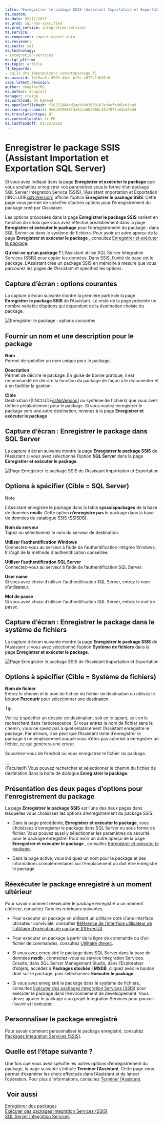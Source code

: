 ```yaml
---
title: "Enregistrer le package SSIS (Assistant Importation et Exportation SQL Server) | Microsoft Docs"
ms.custom: 
ms.date: 02/17/2017
ms.prod: sql-non-specified
ms.prod_service: integration-services
ms.service: 
ms.component: import-export-data
ms.reviewer: 
ms.suite: sql
ms.technology:
- integration-services
ms.tgt_pltfrm: 
ms.topic: article
f1_keywords:
- sql13.dts.impexpwizard.savedtspackage.f1
ms.assetid: 7bf8ac6a-5599-43ab-bf5c-e072c11b85a0
caps.latest.revision: 
author: douglaslMS
ms.author: douglasl
manager: craigg
ms.workload: On Demand
ms.openlocfilehash: f20252884bd2adc8003603107ed4efbd45c01ca9
ms.sourcegitcommit: 9e6a029456f4a8daddb396bc45d7874a43a47b45
ms.translationtype: HT
ms.contentlocale: fr-FR
ms.lasthandoff: 01/25/2018
---
```

# <a name="save-ssis-package-sql-server-import-and-export-wizard"></a>Enregistrer le package SSIS (Assistant Importation et Exportation SQL Server)
  Si vous avez indiqué dans la page **Enregistrer et exécuter le package** que vous souhaitiez enregistrer vos paramètres sous la forme d’un package SQL Server Integration Service (SSIS), l’Assistant Importation et Exportation [!INCLUDE[ssNoVersion](../../includes/ssnoversion-md.md)] affiche l’option **Enregistrer le package SSIS**. Cette page vous permet de spécifier d’autres options pour l’enregistrement du package créé par l’Assistant.  

Les options proposées dans la page **Enregistrer le package SSIS** varient en fonction du choix que vous avez effectué préalablement dans la page **Enregistrer et exécuter le package** pour l’enregistrement du package : dans SQL Server ou dans le système de fichiers. Pour avoir un autre aperçu de la page **Enregistrer et exécuter le package** , consultez [Enregistrer et exécuter le package](../../integration-services/import-export-data/save-and-run-package-sql-server-import-and-export-wizard.md).
 
**Qu’est-ce qu’un package ?** L’Assistant utilise SQL Server Integration Services (SSIS) pour copier les données. Dans SSIS, l’unité de base est le package. L’Assistant crée un package SSIS en mémoire à mesure que vous parcourez les pages de l’Assistant et spécifiez les options.

## <a name="screen-shot---common-options"></a>Capture d’écran : options courantes
La capture d’écran suivante montre la première partie de la page **Enregistrer le package SSIS** de l’Assistant. Le reste de la page présente un nombre variable d’options qui dépendent de la destination choisie du package.

![Enregistrer le package : options courantes](../../integration-services/import-export-data/media/save-package-common-options.png)

## <a name="provide-a-name-and-description-for-the-package"></a>Fournir un nom et une description pour le package  
 **Nom**  
 Permet de spécifier un nom unique pour le package.  
  
 **Description**  
 Permet de décrire le package. En guise de bonne pratique, il est recommandé de décrire la fonction du package de façon à le documenter et à en faciliter la gestion.  
  
 **Cible**  
 Destination ([!INCLUDE[ssNoVersion](../../includes/ssnoversion-md.md)] ou système de fichiers) que vous avez définie préalablement pour le package. Si vous voulez enregistrer le package vers une autre destination, revenez à la page **Enregistrer et exécuter le package** .

## <a name="screen-shot---save-the-package-in-sql-server"></a>Capture d’écran : Enregistrer le package dans SQL Server

 La capture d’écran suivante montre la page **Enregistrer le package SSIS** de l’Assistant si vous avez sélectionné l’option **SQL Server** dans la page **Enregistrer et exécuter le package**. 
  
![Page Enregistrer le package SSIS de l’Assistant Importation et Exportation](../../integration-services/import-export-data/media/save-package2.png "Page Enregistrer le package SSIS de l’Assistant Importation et Exportation")  

## <a name="options-to-specify-target--sql-server"></a>Options à spécifier (Cible = SQL Server) 

 > [!NOTE]
 > L’Assistant enregistre le package dans la table **sysssispackages** de la base de données **msdb**. Cette option **n’enregistre pas** le package dans la base de données du catalogue SSIS (SSISDB).  
 
 **Nom du serveur**  
 Tapez ou sélectionnez le nom du serveur de destination.  
   
 **Utiliser l’authentification Windows**  
Connectez-vous au serveur à l’aide de l’authentification intégrée Windows. Il s'agit de la méthode d'authentification conseillée.  
  
 **Utiliser l’authentification SQL Server**  
Connectez-vous au serveur à l’aide de l’authentification SQL Server.  
  
 **User name**  
Si vous avez choisi d’utiliser l’authentification SQL Server, entrez le nom d’utilisateur.  
  
 **Mot de passe**  
Si vous avez choisi d’utiliser l’authentification SQL Server, entrez le mot de passe.  
    
## <a name="screen-shot---save-the-package-in-the-file-system"></a>Capture d’écran : Enregistrer le package dans le système de fichiers
 
La capture d’écran suivante montre la page **Enregistrer le package SSIS** de l’Assistant si vous avez sélectionné l’option **Système de fichiers** dans la page **Enregistrer et exécuter le package**. 
  
![Page Enregistrer le package SSIS de l’Assistant Importation et Exportation](../../integration-services/import-export-data/media/save-package1.png "Page Enregistrer le package SSIS de l’Assistant Importation et Exportation")  

## <a name="options-to-specify-target--file-system"></a>Options à spécifier (Cible = Système de fichiers)

 **Nom de fichier**  
 Entrez le chemin et le nom de fichier du fichier de destination ou utilisez le bouton **Parcourir** pour sélectionner une destination.  
  
> [!TIP]
> Veillez à spécifier un dossier de destination, soit en le tapant, soit en le recherchant dans l’arborescence. Si vous entrez le nom de fichier sans le chemin, vous ne savez pas à quel emplacement l’Assistant enregistre le package. Par ailleurs, il se peut que l’Assistant tente d’enregistrer le package à un emplacement auquel vous n’êtes pas autorisé à enregistrer un fichier, ce qui générera une erreur.  
>   
>  Souvenez-vous de l’endroit où vous enregistrez le fichier du package.  
  
 **...**  
 (Facultatif) Vous pouvez rechercher et sélectionner le chemin du fichier de destination dans la boîte de dialogue **Enregistrer le package**.  

## <a name="about-the-two-pages-of-options-for-saving-the-package"></a>Présentation des deux pages d’options pour l’enregistrement du package  
 La page **Enregistrer le package SSIS** est l’une des deux pages dans lesquelles vous choisissez les options d’enregistrement du package SSIS.  
  
-   Dans la page précédente, **Enregistrer et exécuter le package**, vous choisissez d’enregistrer le package dans SQL Server ou sous forme de fichier. Vous pouvez aussi y sélectionner les paramètres de sécurité pour le package enregistré. Pour avoir un autre aperçu de la page **Enregistrer et exécuter le package** , consultez [Enregistrer et exécuter le package](../../integration-services/import-export-data/save-and-run-package-sql-server-import-and-export-wizard.md).  
  
-   Dans la page active, vous indiquez un nom pour le package et des informations complémentaires sur l’emplacement où doit être enregistré le package.  
 
## <a name="run-the-saved-package-again-later"></a>Réexécuter le package enregistré à un moment ultérieur  
 Pour savoir comment réexécuter le package enregistré à un moment ultérieur, consultez l’une les rubriques suivantes.  
  
-   Pour exécuter un package en utilisant un utilitaire doté d’une interface utilisateur conviviale, consultez [Référence de l’interface utilisateur de l’utilitaire d’exécution de package &#40;DtExecUI&#41;](../../integration-services/packages/execute-package-utility-dtexecui-ui-reference.md).  
  
-   Pour exécuter un package à partir de la ligne de commande ou d’un fichier de commandes, consultez [Utilitaire dtexec](../../integration-services/packages/dtexec-utility.md).  
  
-   Si vous avez enregistré le package dans SQL Server dans la base de données **msdb** , connectez-vous au service Integration Services. Ensuite, dans SQL Server Management Studio, dans l’Explorateur d’objets, accédez à **Packages stockés | MSDB**, cliquez avec le bouton droit sur le package, puis sélectionnez **Exécuter le package**.

-   Si vous avez enregistré le package dans le système de fichiers, consultez [Exécuter des packages Integration Services (SSIS)](../../integration-services/packages/run-integration-services-ssis-packages.md) pour exécuter le package dans l’environnement de développement. Vous devez ajouter le package à un projet Integration Services pour pouvoir l’ouvrir et l’exécuter.  

## <a name="customize-the-saved-package"></a>Personnaliser le package enregistré  
 Pour savoir comment personnaliser le package enregistré, consultez [Packages Integration Services &#40;SSIS&#41;](../../integration-services/integration-services-ssis-packages.md).  
  
## <a name="whats-next"></a>Quelle est l’étape suivante ?  
 Une fois que vous avez spécifié les autres options d’enregistrement du package, la page suivante s’intitule **Terminer l’Assistant**. Cette page vous permet d’examiner les choix effectués dans l’Assistant et de lancer l’opération. Pour plus d’informations, consultez [Terminer l’Assistant](../../integration-services/import-export-data/complete-the-wizard-sql-server-import-and-export-wizard.md).  
 
## <a name="see-also"></a> Voir aussi  
[Enregistrer des packages](../../integration-services/save-packages.md)  
[Exécuter des packages Integration Services (SSIS)](../../integration-services/packages/run-integration-services-ssis-packages.md)  
[SQL Server Integration Services](../../integration-services/sql-server-integration-services.md)
 
 
